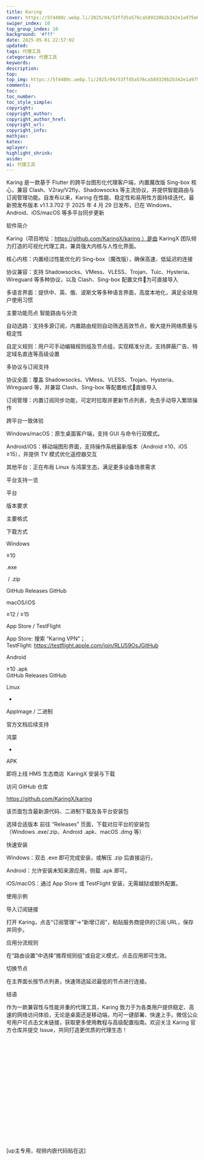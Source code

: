 ```yaml
---
title: Karing
cover: https://5f4480c.webp.li/2025/04/53ffd5a576ca589320b2b342e1a975e0.png
swiper_index: 10
top_group_index: 10
background: '#fff'
date: 2025-05-01 22:57:02
updated:
tags: 代理工具
categories: 代理工具
keywords:
description:
top:
top_img: https://5f4480c.webp.li/2025/04/53ffd5a576ca589320b2b342e1a975e0.png
comments:
toc:
toc_number:
toc_style_simple:
copyright:
copyright_author:
copyright_author_href:
copyright_url:
copyright_info:
mathjax:
katex:
aplayer:
highlight_shrink:
aside:
ai: 代理工具
---
```

Karing 是一款基于 Flutter 的跨平台图形化代理客户端，内置魔改版 Sing-box 核心，兼容 Clash、V2ray/V2fly、Shadowsocks 等主流协议，并提供智能路由与订阅管理功能。自发布以来，Karing 在性能、稳定性和易用性方面持续迭代，最新预发布版本 v1.1.3.702 于 2025 年 4 月 29 日发布，已在 Windows、Android、iOS/macOS 等多平台同步更新

软件简介

Karing（项目地址：https://github.com/KaringX/karing ）是由 KaringX 团队倾力打造的可视化代理工具，兼具强大内核与人性化界面。

核心内核：内置经过性能优化的 Sing-box（魔改版），确保高速、低延迟的连接

协议兼容：支持 Shadowsocks、VMess、VLESS、Trojan、Tuic、Hysteria、Wireguard 等多种协议，以及 Clash、Sing-box 配置文件为可直接导入

多语言界面：提供中、英、俄、波斯文等多种语言界面，高度本地化，满足全球用户使用习惯

主要功能亮点
智能路由与分流

自动选路：支持多源订阅，内置路由规则自动筛选高效节点，极大提升网络质量与稳定性

自定义规则：用户可手动编辑规则组及节点组，实现精准分流，支持屏蔽广告、特定域名直连等高级设置

多协议与订阅支持

协议全面：覆盖 Shadowsocks、VMess、VLESS、Trojan、Hysteria、Wireguard 等，并兼容 Clash、Sing-box 等配置格式直接导入

订阅管理：内置订阅同步功能，可定时拉取并更新节点列表，免去手动导入繁琐操作

跨平台一致体验

Windows/macOS：原生桌面客户端，支持 GUI 与命令行双模式。

Android/iOS：移动端图形界面，支持操作系统最新版本（Android ≥10、iOS ≥15），并提供 TV 模式优化遥控器交互

其他平台：正在布局 Linux 与鸿蒙生态，满足更多设备场景需求

平台支持一览




平台
	
版本要求
	
主要格式
	
下载方式


Windows
	
≥10
	

.exe

 / .zip
	
GitHub Releases GitHub


macOS/iOS
	
≥12 / ≥15
	
App Store / TestFlight
	
App Store: 搜索 “Karing VPN”；TestFlight: https://testflight.apple.com/join/RLU59OsJGitHub


Android
	
≥10
	.apk	
GitHub Releases GitHub


Linux
	
-
	
AppImage / 二进制
	
官方文档后续支持


鸿蒙
	
-
	
APK
	
即将上线 HMS 生态商店  KaringX
安装与下载

访问 GitHub 仓库




https://github.com/KaringX/karing


该页面包含最新源代码、二进制下载及各平台安装包

选择合适版本
前往 “Releases” 页面，下载对应平台的安装包（Windows .exe/.zip、Android .apk、macOS .dmg 等）

快速安装

Windows：双击 .exe 即可完成安装，或解压 .zip 后直接运行。

Android：允许安装未知来源应用，侧载 .apk 即可。

iOS/macOS：通过 App Store 或 TestFlight 安装，无需越狱或额外配置。

使用示例

导入订阅链接

打开 Karing，点击“订阅管理”→“新增订阅”，粘贴服务商提供的订阅 URL，保存并同步。

应用分流规则

在“路由设置”中选择“推荐规则组”或自定义模式，点击应用即可生效。

切换节点

在主界面长按节点列表，快速筛选延迟最低的节点进行连接。

结语

作为一款兼容性与性能并重的代理工具，Karing 致力于为各类用户提供稳定、高速的网络访问体验，无论是桌面还是移动端，均可一键部署、快速上手。微信公众号用户可点击文末链接，获取更多使用教程与高级配置指南。欢迎关注 Karing 官方仓库并提交 Issue，共同打造更优质的代理生态！
<div class="video-container">
[up主专用，视频内嵌代码贴在这]
</div>

<style>
.video-container {
    position: relative;
    width: 100%;
    padding-top: 56.25%; /* 16:9 aspect ratio (height/width = 9/16 * 100%) */
}

.video-container iframe {
    position: absolute;
    top: 0;
    left: 0;
    width: 100%;
    height: 100%;
}
</style>
